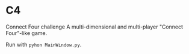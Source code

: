# C4
Connect Four challenge
A multi-dimensional and multi-player "Connect Four"-like game.

Run with ```pyhon MainWindow.py```.
